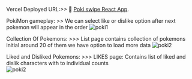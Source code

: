 Vercel Deployed URL:>> 🐸 [Poki swipe React App](https://pokemon-chi-six.vercel.app/).


PokiMon gameplay: >> 
We can select like or dislike option after next pokemon will appear in the order
![poki1](https://github.com/Chandru-Ghub/pokemon/assets/133525338/385a091b-b1b6-4138-bf6c-f97b4fffd25b)


Collection Of Pokemons: >>> 
List page contains collection of pokemons initial around 20 of them we have option to load more data 
![poki2](https://github.com/Chandru-Ghub/pokemon/assets/133525338/dec0cc46-bf07-4b16-ad73-e1d3f45814e9)


Liked and Disliked Pokemons: >>> 
LIKES page: Contains list of liked and dislik characters with to individual counts  
![poki2](https://github.com/Chandru-Ghub/pokemon/assets/133525338/dec0cc46-bf07-4b16-ad73-e1d3f45814e9)
